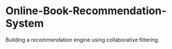 # Online-Book-Recommendation-System
Building a recommendation engine using collaborative filtering.
